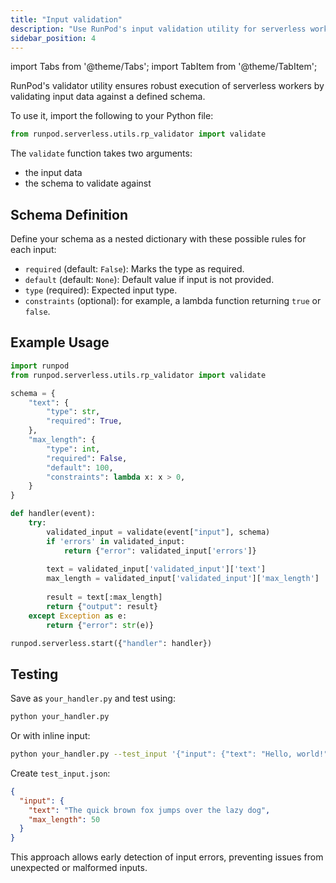 ```yaml
---
title: "Input validation"
description: "Use RunPod's input validation utility for serverless workers."
sidebar_position: 4
---
```


import Tabs from '@theme/Tabs';
import TabItem from '@theme/TabItem';

RunPod's validator utility ensures robust execution of serverless workers by validating input data against a defined schema.

To use it, import the following to your Python file:

```python
from runpod.serverless.utils.rp_validator import validate
```

The `validate` function takes two arguments:

- the input data
- the schema to validate against

## Schema Definition

Define your schema as a nested dictionary with these possible rules for each input:

- `required` (default: `False`): Marks the type as required.
- `default` (default: `None`): Default value if input is not provided.
- `type` (required): Expected input type.
- `constraints` (optional): for example, a lambda function returning `true` or `false`.

## Example Usage

```python
import runpod
from runpod.serverless.utils.rp_validator import validate

schema = {
    "text": {
        "type": str,
        "required": True,
    },
    "max_length": {
        "type": int,
        "required": False,
        "default": 100,
        "constraints": lambda x: x > 0,
    }
}

def handler(event):
    try:
        validated_input = validate(event["input"], schema)
        if 'errors' in validated_input:
            return {"error": validated_input['errors']}
        
        text = validated_input['validated_input']['text']
        max_length = validated_input['validated_input']['max_length']
        
        result = text[:max_length]
        return {"output": result}
    except Exception as e:
        return {"error": str(e)}

runpod.serverless.start({"handler": handler})
```

## Testing

Save as `your_handler.py` and test using:

<Tabs>
  <TabItem value="command" label="Command" default>

```bash
python your_handler.py
```

Or with inline input:

```bash
python your_handler.py --test_input '{"input": {"text": "Hello, world!", "max_length": 5}}'
```

</TabItem>
  <TabItem value="json" label="JSON">

Create `test_input.json`:

```json
{
  "input": {
    "text": "The quick brown fox jumps over the lazy dog",
    "max_length": 50
  }
}
```

</TabItem>
</Tabs>

This approach allows early detection of input errors, preventing issues from unexpected or malformed inputs.

